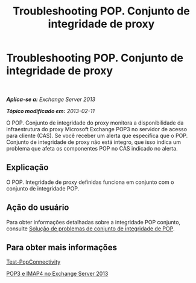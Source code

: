 ﻿---
title: Troubleshooting POP. Conjunto de integridade de proxy
TOCTitle: Troubleshooting POP. Conjunto de integridade de proxy
ms:assetid: ea634068-aa8c-4421-a3fc-d8695ea73b80
ms:mtpsurl: https://technet.microsoft.com/pt-br/library/ms.exch.scom.pop.proxy(v=EXCHG.150)
ms:contentKeyID: 53275625
ms.date: 03/07/2017
mtps_version: v=EXCHG.150
ms.translationtype: MT
---

# Troubleshooting POP. Conjunto de integridade de proxy

 

_**Aplica-se a:** Exchange Server 2013_

_**Tópico modificado em:** 2013-02-11_

O POP. Conjunto de integridade do proxy monitora a disponibilidade da infraestrutura do proxy Microsoft Exchange POP3 no servidor de acesso para cliente (CAS). Se você receber um alerta que especifica que o POP. Conjunto de integridade de proxy não está íntegro, que isso indica um problema que afeta os componentes POP no CAS indicado no alerta.

## Explicação

O POP. Integridade de proxy definidas funciona em conjunto com o conjunto de integridade POP.

## Ação do usuário

Para obter informações detalhadas sobre a integridade POP conjunto, consulte [Solução de problemas de conjunto de integridade de POP](troubleshooting-pop-health-set.md).

## Para obter mais informações

[Test-PopConnectivity](https://technet.microsoft.com/pt-br/library/bb738143\(v=exchg.150\))

[POP3 e IMAP4 no Exchange Server 2013](https://technet.microsoft.com/pt-br/library/jj657728\(v=exchg.150\))

